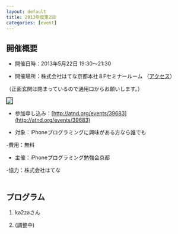 ```yaml
---
layout: default
title: 2013年度第2回
categories: [event]
---
```


## 開催概要

 - 開催日時：2013年5月22日 19:30〜21:30

 - 開催場所：株式会社はてな京都本社８Fセミナールーム （[アクセス](http://www.hatena.ne.jp/company/location)）

（正面玄関は閉まっているので通用口からお願いします。）

<img style='border:1px solid black' src='http://ylb.jp/hatena_entrance.png' />

 - 参加申し込み：[http://atnd.org/events/39683](http://atnd.org/events/39683) 

 - 対象：iPhoneプログラミングに興味がある方なら誰でも
 
 -費用：無料

 - 主催：iPhoneプログラミング勉強会京都
 
 -協力：株式会社はてな
<br /><br />

## プログラム

1. ka2zaさん

2. (調整中)
